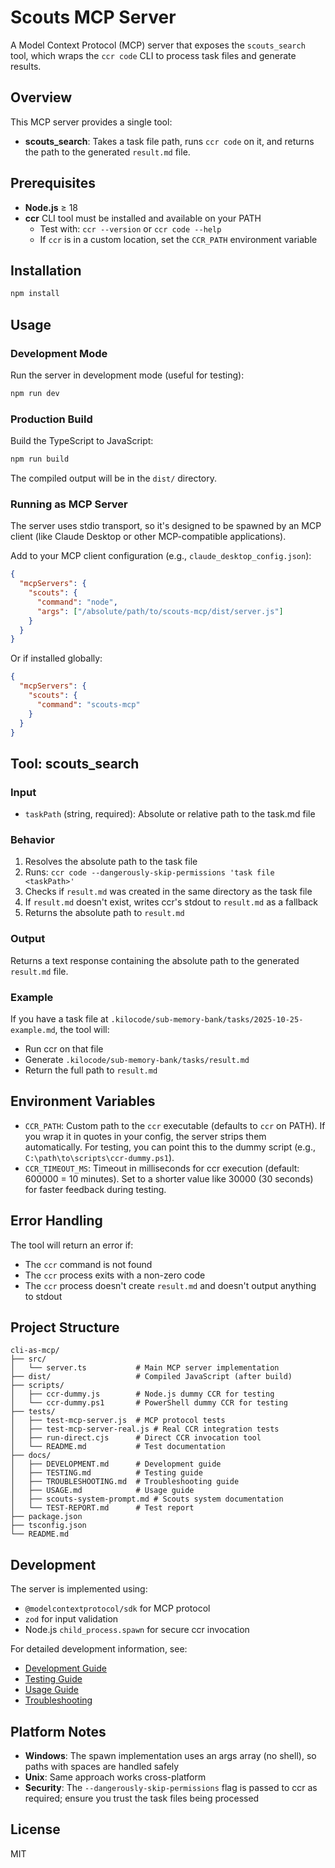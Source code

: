 # Scouts MCP Server

A Model Context Protocol (MCP) server that exposes the `scouts_search` tool, which wraps the `ccr code` CLI to process task files and generate results.

## Overview

This MCP server provides a single tool:
- **scouts_search**: Takes a task file path, runs `ccr code` on it, and returns the path to the generated `result.md` file.

## Prerequisites

- **Node.js** ≥ 18
- **ccr** CLI tool must be installed and available on your PATH
  - Test with: `ccr --version` or `ccr code --help`
  - If `ccr` is in a custom location, set the `CCR_PATH` environment variable

## Installation

```bash
npm install
```

## Usage

### Development Mode

Run the server in development mode (useful for testing):

```bash
npm run dev
```

### Production Build

Build the TypeScript to JavaScript:

```bash
npm run build
```

The compiled output will be in the `dist/` directory.

### Running as MCP Server

The server uses stdio transport, so it's designed to be spawned by an MCP client (like Claude Desktop or other MCP-compatible applications).

Add to your MCP client configuration (e.g., `claude_desktop_config.json`):

```json
{
  "mcpServers": {
    "scouts": {
      "command": "node",
      "args": ["/absolute/path/to/scouts-mcp/dist/server.js"]
    }
  }
}
```

Or if installed globally:

```json
{
  "mcpServers": {
    "scouts": {
      "command": "scouts-mcp"
    }
  }
}
```

## Tool: scouts_search

### Input

- `taskPath` (string, required): Absolute or relative path to the task.md file

### Behavior

1. Resolves the absolute path to the task file
2. Runs: `ccr code --dangerously-skip-permissions 'task file <taskPath>'`
3. Checks if `result.md` was created in the same directory as the task file
4. If `result.md` doesn't exist, writes ccr's stdout to `result.md` as a fallback
5. Returns the absolute path to `result.md`

### Output

Returns a text response containing the absolute path to the generated `result.md` file.

### Example

If you have a task file at `.kilocode/sub-memory-bank/tasks/2025-10-25-example.md`, the tool will:
- Run ccr on that file
- Generate `.kilocode/sub-memory-bank/tasks/result.md`
- Return the full path to `result.md`

## Environment Variables

- `CCR_PATH`: Custom path to the `ccr` executable (defaults to `ccr` on PATH). If you wrap it in quotes in your config, the server strips them automatically. For testing, you can point this to the dummy script (e.g., `C:\path\to\scripts\ccr-dummy.ps1`).
- `CCR_TIMEOUT_MS`: Timeout in milliseconds for ccr execution (default: 600000 = 10 minutes). Set to a shorter value like 30000 (30 seconds) for faster feedback during testing.

## Error Handling

The tool will return an error if:
- The `ccr` command is not found
- The `ccr` process exits with a non-zero code
- The `ccr` process doesn't create `result.md` and doesn't output anything to stdout

## Project Structure

```
cli-as-mcp/
├── src/
│   └── server.ts           # Main MCP server implementation
├── dist/                   # Compiled JavaScript (after build)
├── scripts/
│   ├── ccr-dummy.js        # Node.js dummy CCR for testing
│   └── ccr-dummy.ps1       # PowerShell dummy CCR for testing
├── tests/
│   ├── test-mcp-server.js  # MCP protocol tests
│   ├── test-mcp-server-real.js # Real CCR integration tests
│   ├── run-direct.cjs      # Direct CCR invocation tool
│   └── README.md           # Test documentation
├── docs/
│   ├── DEVELOPMENT.md      # Development guide
│   ├── TESTING.md          # Testing guide
│   ├── TROUBLESHOOTING.md  # Troubleshooting guide
│   ├── USAGE.md            # Usage guide
│   ├── scouts-system-prompt.md # Scouts system documentation
│   └── TEST-REPORT.md      # Test report
├── package.json
├── tsconfig.json
└── README.md
```

## Development

The server is implemented using:
- `@modelcontextprotocol/sdk` for MCP protocol
- `zod` for input validation
- Node.js `child_process.spawn` for secure ccr invocation

For detailed development information, see:
- [Development Guide](docs/DEVELOPMENT.md)
- [Testing Guide](docs/TESTING.md)
- [Usage Guide](docs/USAGE.md)
- [Troubleshooting](docs/TROUBLESHOOTING.md)

## Platform Notes

- **Windows**: The spawn implementation uses an args array (no shell), so paths with spaces are handled safely
- **Unix**: Same approach works cross-platform
- **Security**: The `--dangerously-skip-permissions` flag is passed to ccr as required; ensure you trust the task files being processed

## License

MIT

